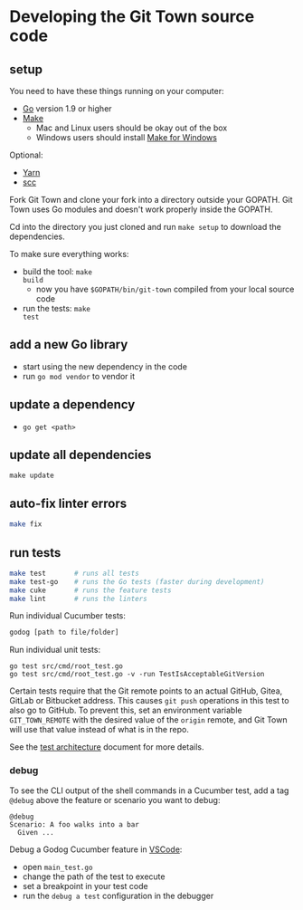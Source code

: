 # Developing the Git Town source code

## setup

You need to have these things running on your computer:

- [Go](https://golang.org) version 1.9 or higher
- [Make](https://www.gnu.org/software/make)
  - Mac and Linux users should be okay out of the box
  - Windows users should install
    [Make for Windows](http://gnuwin32.sourceforge.net/packages/make.htm)

Optional:

- [Yarn](https://yarnpkg.com/)
- [scc](https://github.com/boyter/scc)

Fork Git Town and clone your fork into a directory outside your GOPATH. Git Town
uses Go modules and doesn't work properly inside the GOPATH.

Cd into the directory you just cloned and run
<code textrun="verify-make-command">make setup</code> to download the
dependencies.

To make sure everything works:

- build the tool: <code textrun="verify-make-command">make build</code>
  - now you have `$GOPATH/bin/git-town` compiled from your local source code
- run the tests: <code textrun="verify-make-command">make test</code>

## add a new Go library

- start using the new dependency in the code
- run `go mod vendor` to vendor it

## update a dependency

- `go get <path>`

## update all dependencies

<code textrun="verify-make-command">make update</code>

## auto-fix linter errors

```bash
make fix
```

## run tests

```bash
make test       # runs all tests
make test-go    # runs the Go tests (faster during development)
make cuke       # runs the feature tests
make lint       # runs the linters
```

Run individual Cucumber tests:

```bash
godog [path to file/folder]
```

Run individual unit tests:

```
go test src/cmd/root_test.go
go test src/cmd/root_test.go -v -run TestIsAcceptableGitVersion
```

Certain tests require that the Git remote points to an actual GitHub, Gitea,
GitLab or Bitbucket address. This causes `git push` operations in this test to
also go to GitHub. To prevent this, set an environment variable
`GIT_TOWN_REMOTE` with the desired value of the `origin` remote, and Git Town
will use that value instead of what is in the repo.

See the [test architecture](test-architecture.md) document for more details.

### debug

To see the CLI output of the shell commands in a Cucumber test, add a tag
`@debug` above the feature or scenario you want to debug:

```cucumber
@debug
Scenario: A foo walks into a bar
  Given ...
```

Debug a Godog Cucumber feature in [VSCode](https://code.visualstudio.com):

- open `main_test.go`
- change the path of the test to execute
- set a breakpoint in your test code
- run the `debug a test` configuration in the debugger

